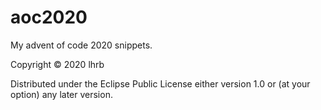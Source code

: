 # aoc2020

My advent of code 2020 snippets.

Copyright © 2020 lhrb

Distributed under the Eclipse Public License either version 1.0 or (at
your option) any later version.
